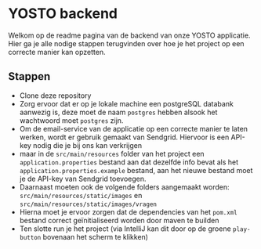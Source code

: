 # YOSTO backend
Welkom op de readme pagina van de backend van onze YOSTO applicatie. 
Hier ga je alle nodige stappen terugvinden over hoe je het project op een correcte manier kan opzetten.
## Stappen ##
- Clone deze repository
- Zorg ervoor dat er op je lokale machine een postgreSQL databank aanwezig is, deze moet de naam `postgres` hebben alsook het wachtwoord moet `postgres` zijn.
- Om de email-service van de applicatie op een correcte manier te laten werken, wordt er gebruik gemaakt van Sendgrid. Hiervoor is een API-key nodig die je bij ons kan verkrijgen
- maar in de `src/main/resources` folder van het project een `application.properties` bestand aan dat dezelfde info bevat als het `application.properties.example` bestand, aan het nieuwe bestand moet je de API-key van Sendgrid toevoegen.
- Daarnaast moeten ook de volgende folders aangemaakt worden: `src/main/resources/static/images` en `src/main/resources/static/images/vragen`
- Hierna moet je ervoor zorgen dat de dependencies van het `pom.xml` bestand correct geïnitialiseerd worden door maven te builden
- Ten slotte run je het project (via IntelliJ kan dit door op de groene `play-button` bovenaan het scherm te klikken)
